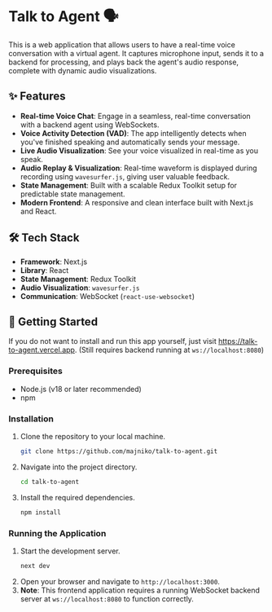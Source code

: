 # Talk to Agent 🗣️

This is a web application that allows users to have a real-time voice conversation with a virtual agent. It captures microphone input, sends it to a backend for processing, and plays back the agent's audio response, complete with dynamic audio visualizations.

## ✨ Features

* **Real-time Voice Chat**: Engage in a seamless, real-time conversation with a backend agent using WebSockets.
* **Voice Activity Detection (VAD)**: The app intelligently detects when you've finished speaking and automatically sends your message.
* **Live Audio Visualization**: See your voice visualized in real-time as you speak.
* **Audio Replay & Visualization**: Real-time waveform is displayed during recording using `wavesurfer.js`, giving user valuable feedback.
* **State Management**: Built with a scalable Redux Toolkit setup for predictable state management.
* **Modern Frontend**: A responsive and clean interface built with Next.js and React.

## 🛠️ Tech Stack

* **Framework**: Next.js
* **Library**: React
* **State Management**: Redux Toolkit
* **Audio Visualization**: `wavesurfer.js`
* **Communication**: WebSocket (`react-use-websocket`)

## 🚀 Getting Started

If you do not want to install and run this app yourself, just visit https://talk-to-agent.vercel.app. (Still requires backend running at `ws://localhost:8080`)

### Prerequisites

* Node.js (v18 or later recommended)
* npm

### Installation

1.  Clone the repository to your local machine.
    ```bash
    git clone https://github.com/majniko/talk-to-agent.git
    ```
2.  Navigate into the project directory.
    ```bash
    cd talk-to-agent
    ```
3.  Install the required dependencies.
    ```bash
    npm install
    ```

### Running the Application

1.  Start the development server.
    ```bash
    next dev
    ```
2.  Open your browser and navigate to `http://localhost:3000`.
3.  **Note**: This frontend application requires a running WebSocket backend server at `ws://localhost:8080` to function correctly.
